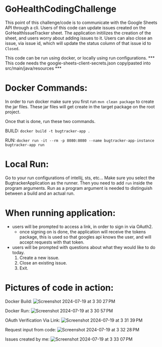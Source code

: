 # GoHealthCodingChallenge
This point of this challenge/code is to communicate with the Google Sheets API through a cli. Users of this code can update issues created on the GoHealthIssueTracker sheet. The application initilizes the creation of the sheet, and users worry about adding issues to it. Users can also close an issue, via issue id, which will update the status column of that issue id to ```Closed```.

This code can be run using docker, or locally using run configurations. *** This code needs the google-sheets-client-secrets.json copy/pasted into src/main/java/resources ***

# Docker Commands:
In order to run docker make sure you first run ```mvn clean package``` to create the jar files. These jar files will get create in the target package on the root project. 

Once that is done, run these two commands. 

BUILD:
```docker build -t bugtracker-app .```

RUN:
```docker run -it --rm -p 8080:8080 --name bugtracker-app-instance bugtracker-app run```

# Local Run: 
Go to your run configurations of intellij, sts, etc... Make sure you select the BugtrackerApplication as the runner. Then you need to add ```run``` inside the program arguments. Run as a program argument is needed to distinguish between a build and an actual run. 

# When running application:
- users will be prompted to access a link, in order to sign in via OAuth2.
  - once signing on is done, the application will receive the tokens package, this is used so that googles api knows the user, and will accept requests with that token. 
- users will be prompted with questions about what they would like to do today.
  1. Create a new issue.
  2. Close an existing issue.
  3. Exit.
 
# Pictures of code in action:
Docker Build:
![Screenshot 2024-07-19 at 3 30 27 PM](https://github.com/user-attachments/assets/56124ed4-4764-49fb-93c0-9874b3a98186)

Docker Run:
![Screenshot 2024-07-19 at 3 30 57 PM](https://github.com/user-attachments/assets/03cfacd6-4153-4249-b7aa-379102ebafb9)

OAuth Verification Via Link:
![Screenshot 2024-07-19 at 3 31 39 PM](https://github.com/user-attachments/assets/0dfdc44d-c345-4ba0-a390-fb6a9574a5c1)

Request input from code:
![Screenshot 2024-07-19 at 3 32 28 PM](https://github.com/user-attachments/assets/75ffca6d-0618-454f-a3b4-a7099d8f114c)

Issues created by me:
![Screenshot 2024-07-19 at 3 33 07 PM](https://github.com/user-attachments/assets/2f4fcda8-f9fd-4325-b246-3659f6f8becd)



